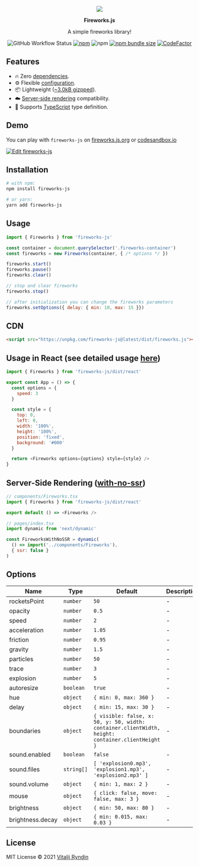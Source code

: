 <p align="center">
    <img src="https://fireworks.js.org/images/fireworks_emoji.png" />
</p>

<p align="center"><b>Fireworks.js</b></p>
<p align="center">A simple fireworks library!</p>

<p align="center">
    <img alt="GitHub Workflow Status" src="https://img.shields.io/github/workflow/status/crashmax-dev/fireworks-js/github-pages">
    <a href="https://www.npmjs.com/package/fireworks-js" target="_blank"><img alt="npm" src="https://img.shields.io/npm/v/fireworks-js"></a>
    <img alt="npm" src="https://img.shields.io/npm/dt/fireworks-js?color=blue">
    <a href="https://bundlephobia.com/package/fireworks-js@latest"><img alt="npm bundle size" src="https://badgen.net/bundlephobia/minzip/fireworks-js"></a>
    <a href="https://www.codefactor.io/repository/github/crashmax-dev/fireworks-js"><img src="https://www.codefactor.io/repository/github/crashmax-dev/fireworks-js/badge" alt="CodeFactor" /></a>
</p>

## Features

 - 🔥 Zero [dependencies](https://www.npmjs.com/package/fireworks-js?activeTab=dependents).
 - ⚙️ Flexible [configuration](#options).
 - 📦 Lightweight ([~3.0kB gizpped](https://bundlephobia.com/package/fireworks-js)).
 - ☁️ [Server-side rendering](#server-side-rendering-with-no-ssr) compatibility. 
 - 📜 Supports [TypeScript](https://www.typescriptlang.org) type definition.

## Demo

You can play with `fireworks-js` on [fireworks.js.org](https://fireworks.js.org) or [codesandbox.io](https://codesandbox.io/s/fireworks-js-qxihw)

[![Edit fireworks-js](https://codesandbox.io/static/img/play-codesandbox.svg)](https://codesandbox.io/s/fireworks-js-qxihw)

## Installation

<!-- MARKDOWN-AUTO-DOCS:START (CODE:src=./.github/markdown-autodocs/installation.sh) -->
<!-- The below code snippet is automatically added from ./.github/markdown-autodocs/installation.sh -->
```sh
# with npm:
npm install fireworks-js

# or yarn:
yarn add fireworks-js
```
<!-- MARKDOWN-AUTO-DOCS:END -->

## Usage

<!-- MARKDOWN-AUTO-DOCS:START (CODE:src=./.github/markdown-autodocs/usage.js) -->
<!-- The below code snippet is automatically added from ./.github/markdown-autodocs/usage.js -->
```js
import { Fireworks } from 'fireworks-js'

const container = document.querySelector('.fireworks-container')
const fireworks = new Fireworks(container, { /* options */ })

fireworks.start()
fireworks.pause()
fireworks.clear()

// stop and clear fireworks
fireworks.stop()

// after initialization you can change the fireworks parameters
fireworks.setOptions({ delay: { min: 10, max: 15 }})
```
<!-- MARKDOWN-AUTO-DOCS:END -->

## CDN

<!-- MARKDOWN-AUTO-DOCS:START (CODE:src=./.github/markdown-autodocs/usage-cdn.html) -->
<!-- The below code snippet is automatically added from ./.github/markdown-autodocs/usage-cdn.html -->
```html
<script src="https://unpkg.com/fireworks-js@latest/dist/fireworks.js"></script>
```
<!-- MARKDOWN-AUTO-DOCS:END -->

## Usage in React (see detailed usage [here](examples/react.tsx))

<!-- MARKDOWN-AUTO-DOCS:START (CODE:src=./.github/markdown-autodocs/usage-react.js) -->
<!-- The below code snippet is automatically added from ./.github/markdown-autodocs/usage-react.js -->
```js
import { Fireworks } from 'fireworks-js/dist/react'

export const App = () => {
  const options = {
    speed: 3
  }

  const style = {
    top: 0,
    left: 0,
    width: '100%',
    height: '100%',
    position: 'fixed',
    background: '#000'
  }

  return <Fireworks options={options} style={style} />
}
```
<!-- MARKDOWN-AUTO-DOCS:END -->

## Server-Side Rendering ([with-no-ssr](https://nextjs.org/docs/advanced-features/dynamic-import#with-no-ssr))

<!-- MARKDOWN-AUTO-DOCS:START (CODE:src=./.github/markdown-autodocs/ssr-next.js) -->
<!-- The below code snippet is automatically added from ./.github/markdown-autodocs/ssr-next.js -->
```js
// components/Fireworks.tsx
import { Fireworks } from 'fireworks-js/dist/react'

export default () => <Fireworks />

// pages/index.tsx
import dynamic from 'next/dynamic'

const FireworksWithNoSSR = dynamic(
  () => import('../components/Fireworks'),
  { ssr: false }
)
```
<!-- MARKDOWN-AUTO-DOCS:END -->

## Options

<!-- MARKDOWN-AUTO-DOCS:START (JSON_TO_HTML_TABLE:src=./.github/markdown-autodocs/options.json) -->
<table class="JSON-TO-HTML-TABLE"><thead><tr><th class="name-th">Name</th><th class="type-th">Type</th><th class="default-th">Default</th><th class="description-th">Description</th></tr></thead><tbody ><tr ><td class="name-td td_text">rocketsPoint</td><td class="type-td td_text"><code>number</code></td><td class="default-td td_text"><code>50</code></td><td class="description-td td_text">-</td></tr>
<tr ><td class="name-td td_text">opacity</td><td class="type-td td_text"><code>number</code></td><td class="default-td td_text"><code>0.5</code></td><td class="description-td td_text">-</td></tr>
<tr ><td class="name-td td_text">speed</td><td class="type-td td_text"><code>number</code></td><td class="default-td td_text"><code>2</code></td><td class="description-td td_text">-</td></tr>
<tr ><td class="name-td td_text">acceleration</td><td class="type-td td_text"><code>number</code></td><td class="default-td td_text"><code>1.05</code></td><td class="description-td td_text">-</td></tr>
<tr ><td class="name-td td_text">friction</td><td class="type-td td_text"><code>number</code></td><td class="default-td td_text"><code>0.95</code></td><td class="description-td td_text">-</td></tr>
<tr ><td class="name-td td_text">gravity</td><td class="type-td td_text"><code>number</code></td><td class="default-td td_text"><code>1.5</code></td><td class="description-td td_text">-</td></tr>
<tr ><td class="name-td td_text">particles</td><td class="type-td td_text"><code>number</code></td><td class="default-td td_text"><code>50</code></td><td class="description-td td_text">-</td></tr>
<tr ><td class="name-td td_text">trace</td><td class="type-td td_text"><code>number</code></td><td class="default-td td_text"><code>3</code></td><td class="description-td td_text">-</td></tr>
<tr ><td class="name-td td_text">explosion</td><td class="type-td td_text"><code>number</code></td><td class="default-td td_text"><code>5</code></td><td class="description-td td_text">-</td></tr>
<tr ><td class="name-td td_text">autoresize</td><td class="type-td td_text"><code>boolean</code></td><td class="default-td td_text"><code>true</code></td><td class="description-td td_text">-</td></tr>
<tr ><td class="name-td td_text">hue</td><td class="type-td td_text"><code>object</code></td><td class="default-td td_text"><code>{ min: 0, max: 360 }</code></td><td class="description-td td_text">-</td></tr>
<tr ><td class="name-td td_text">delay</td><td class="type-td td_text"><code>object</code></td><td class="default-td td_text"><code>{ min: 15, max: 30 }</code></td><td class="description-td td_text">-</td></tr>
<tr ><td class="name-td td_text">boundaries</td><td class="type-td td_text"><code>object</code></td><td class="default-td td_text"><code>{ visible: false, x: 50, y: 50, width: container.clientWidth, height: container.clientHeight }</code></td><td class="description-td td_text">-</td></tr>
<tr ><td class="name-td td_text">sound.enabled</td><td class="type-td td_text"><code>boolean</code></td><td class="default-td td_text"><code>false</code></td><td class="description-td td_text">-</td></tr>
<tr ><td class="name-td td_text">sound.files</td><td class="type-td td_text"><code>string[]</code></td><td class="default-td td_text"><code>[ 'explosion0.mp3', 'explosion1.mp3', 'explosion2.mp3' ]</code></td><td class="description-td td_text">-</td></tr>
<tr ><td class="name-td td_text">sound.volume</td><td class="type-td td_text"><code>object</code></td><td class="default-td td_text"><code>{ min: 1, max: 2 }</code></td><td class="description-td td_text">-</td></tr>
<tr ><td class="name-td td_text">mouse</td><td class="type-td td_text"><code>object</code></td><td class="default-td td_text"><code>{ click: false, move: false, max: 3 }</code></td><td class="description-td td_text">-</td></tr>
<tr ><td class="name-td td_text">brightness</td><td class="type-td td_text"><code>object</code></td><td class="default-td td_text"><code>{ min: 50, max: 80 }</code></td><td class="description-td td_text">-</td></tr>
<tr ><td class="name-td td_text">brightness.decay</td><td class="type-td td_text"><code>object</code></td><td class="default-td td_text"><code>{ min: 0.015, max: 0.03 }</code></td><td class="description-td td_text">-</td></tr></tbody></table>
<!-- MARKDOWN-AUTO-DOCS:END -->

## License
MIT License © 2021 [Vitalij Ryndin](https://github.com/crashmax-dev)
